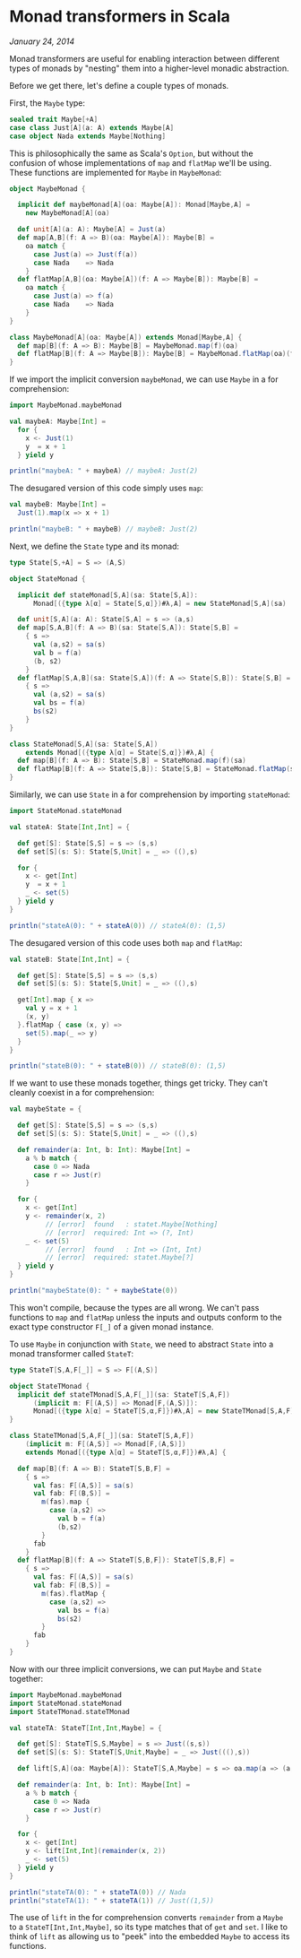 # Monad transformers in Scala

*January 24, 2014*

Monad transformers are useful for enabling interaction between different types 
of monads by "nesting" them into a higher-level monadic abstraction.

Before we get there, let's define a couple types of monads.

First, the `Maybe` type:

```scala
sealed trait Maybe[+A]
case class Just[A](a: A) extends Maybe[A]
case object Nada extends Maybe[Nothing]
```

This is philosophically the same as Scala's `Option`, but without the 
confusion of whose implementations of `map` and `flatMap` we'll be using.  
These functions are implemented for `Maybe` in `MaybeMonad`:

```scala
object MaybeMonad {

  implicit def maybeMonad[A](oa: Maybe[A]): Monad[Maybe,A] =
    new MaybeMonad[A](oa)

  def unit[A](a: A): Maybe[A] = Just(a)
  def map[A,B](f: A => B)(oa: Maybe[A]): Maybe[B] =
    oa match {
      case Just(a) => Just(f(a))
      case Nada    => Nada
    }
  def flatMap[A,B](oa: Maybe[A])(f: A => Maybe[B]): Maybe[B] =
    oa match {
      case Just(a) => f(a)
      case Nada    => Nada
    }
}

class MaybeMonad[A](oa: Maybe[A]) extends Monad[Maybe,A] {
  def map[B](f: A => B): Maybe[B] = MaybeMonad.map(f)(oa)
  def flatMap[B](f: A => Maybe[B]): Maybe[B] = MaybeMonad.flatMap(oa)(f)
}
```

If we import the implicit conversion `maybeMonad`, we can use `Maybe` in a for 
comprehension:

```scala
import MaybeMonad.maybeMonad

val maybeA: Maybe[Int] =
  for {
    x <- Just(1)
    y  = x + 1
  } yield y

println("maybeA: " + maybeA) // maybeA: Just(2)
```

The desugared version of this code simply uses `map`:

```scala
val maybeB: Maybe[Int] =
  Just(1).map(x => x + 1)

println("maybeB: " + maybeB) // maybeB: Just(2)
```

Next, we define the `State` type and its monad:

```scala
type State[S,+A] = S => (A,S)

object StateMonad {

  implicit def stateMonad[S,A](sa: State[S,A]):
      Monad[({type λ[α] = State[S,α]})#λ,A] = new StateMonad[S,A](sa)

  def unit[S,A](a: A): State[S,A] = s => (a,s)
  def map[S,A,B](f: A => B)(sa: State[S,A]): State[S,B] =
    { s =>
      val (a,s2) = sa(s)
      val b = f(a)
      (b, s2)
    }
  def flatMap[S,A,B](sa: State[S,A])(f: A => State[S,B]): State[S,B] =
    { s =>
      val (a,s2) = sa(s)
      val bs = f(a)
      bs(s2)
    }
}

class StateMonad[S,A](sa: State[S,A])
    extends Monad[({type λ[α] = State[S,α]})#λ,A] {
  def map[B](f: A => B): State[S,B] = StateMonad.map(f)(sa)
  def flatMap[B](f: A => State[S,B]): State[S,B] = StateMonad.flatMap(sa)(f)
}
```

Similarly, we can use `State` in a for comprehension by importing `stateMonad`:

```scala
import StateMonad.stateMonad

val stateA: State[Int,Int] = {

  def get[S]: State[S,S] = s => (s,s)
  def set[S](s: S): State[S,Unit] = _ => ((),s)

  for {
    x <- get[Int]
    y  = x + 1
    _ <- set(5)
  } yield y
}

println("stateA(0): " + stateA(0)) // stateA(0): (1,5)
```

The desugared version of this code uses both `map` and `flatMap`:

```scala
val stateB: State[Int,Int] = {

  def get[S]: State[S,S] = s => (s,s)
  def set[S](s: S): State[S,Unit] = _ => ((),s)

  get[Int].map { x =>
    val y = x + 1
    (x, y)
  }.flatMap { case (x, y) =>
    set(5).map(_ => y)
  }
}

println("stateB(0): " + stateB(0)) // stateB(0): (1,5)
```

If we want to use these monads together, things get tricky.  They can't cleanly 
coexist in a for comprehension:

```scala
val maybeState = {

  def get[S]: State[S,S] = s => (s,s)
  def set[S](s: S): State[S,Unit] = _ => ((),s)

  def remainder(a: Int, b: Int): Maybe[Int] =
    a % b match {
      case 0 => Nada
      case r => Just(r)
    }

  for {
    x <- get[Int]
    y <- remainder(x, 2)
         // [error]  found   : statet.Maybe[Nothing]
         // [error]  required: Int => (?, Int)
    _ <- set(5)
         // [error]  found   : Int => (Int, Int)
         // [error]  required: statet.Maybe[?]
  } yield y
}

println("maybeState(0): " + maybeState(0))
```

This won't compile, because the types are all wrong.  We can't pass functions 
to `map` and `flatMap` unless the inputs and outputs conform to the exact type 
constructor `F[_]` of a given monad instance. 

To use `Maybe` in conjunction with `State`, we need to abstract `State` into a 
monad transformer called `StateT`:

```scala
type StateT[S,A,F[_]] = S => F[(A,S)]

object StateTMonad {
  implicit def stateTMonad[S,A,F[_]](sa: StateT[S,A,F])
      (implicit m: F[(A,S)] => Monad[F,(A,S)]):
      Monad[({type λ[α] = StateT[S,α,F]})#λ,A] = new StateTMonad[S,A,F](sa)
}

class StateTMonad[S,A,F[_]](sa: StateT[S,A,F])
    (implicit m: F[(A,S)] => Monad[F,(A,S)])
    extends Monad[({type λ[α] = StateT[S,α,F]})#λ,A] {

  def map[B](f: A => B): StateT[S,B,F] =
    { s =>
      val fas: F[(A,S)] = sa(s)
      val fab: F[(B,S)] =
        m(fas).map {
          case (a,s2) =>
            val b = f(a)
            (b,s2)
        }
      fab
    }
  def flatMap[B](f: A => StateT[S,B,F]): StateT[S,B,F] =
    { s =>
      val fas: F[(A,S)] = sa(s)
      val fab: F[(B,S)] =
        m(fas).flatMap {
          case (a,s2) =>
            val bs = f(a)
            bs(s2)
        }
      fab
    }
}
```

Now with our three implicit conversions, we can put `Maybe` and `State` 
together:

```scala
import MaybeMonad.maybeMonad
import StateMonad.stateMonad
import StateTMonad.stateTMonad

val stateTA: StateT[Int,Int,Maybe] = {

  def get[S]: StateT[S,S,Maybe] = s => Just((s,s))
  def set[S](s: S): StateT[S,Unit,Maybe] = _ => Just(((),s))

  def lift[S,A](oa: Maybe[A]): StateT[S,A,Maybe] = s => oa.map(a => (a,s))

  def remainder(a: Int, b: Int): Maybe[Int] =
    a % b match {
      case 0 => Nada
      case r => Just(r)
    }

  for {
    x <- get[Int]
    y <- lift[Int,Int](remainder(x, 2))
    _ <- set(5)
  } yield y
}

println("stateTA(0): " + stateTA(0)) // Nada
println("stateTA(1): " + stateTA(1)) // Just((1,5))
```

The use of `lift` in the for comprehension converts `remainder` from a `Maybe` 
to a `StateT[Int,Int,Maybe]`, so its type matches that of `get` and `set`.  I 
like to think of `lift` as allowing us to "peek" into the embedded `Maybe` to 
access its functions.
